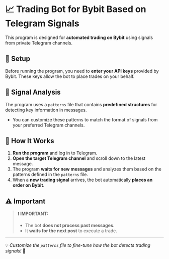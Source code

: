 # 📈 Trading Bot for Bybit Based on Telegram Signals  

This program is designed for **automated trading on Bybit** using signals from private Telegram channels.  

## 🔧 Setup  

Before running the program, you need to **enter your API keys** provided by Bybit. These keys allow the bot to place trades on your behalf.  

## 📑 Signal Analysis  

The program uses a `patterns` file that contains **predefined structures** for detecting key information in messages.  
- You can customize these patterns to match the format of signals from your preferred Telegram channels.  

## 🚀 How It Works  

1. **Run the program** and log in to Telegram.  
2. **Open the target Telegram channel** and scroll down to the latest message.  
3. The program **waits for new messages** and analyzes them based on the patterns defined in the `patterns` file.  
4. When a **new trading signal** arrives, the bot automatically **places an order on Bybit**.  

## ⚠ Important  

> **❗️ IMPORTANT:**  
> - The bot **does not process past messages**.  
> - It **waits for the next post** to execute a trade.  

---

💡 *Customize the `patterns` file to fine-tune how the bot detects trading signals!* 🚀  
